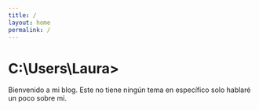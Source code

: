 ```yaml
---
title: /
layout: home
permalink: /
---
```


# C:\Users\Laura>

Bienvenido a mi blog. Este no tiene ningún tema en específico solo hablaré un poco sobre mi.
